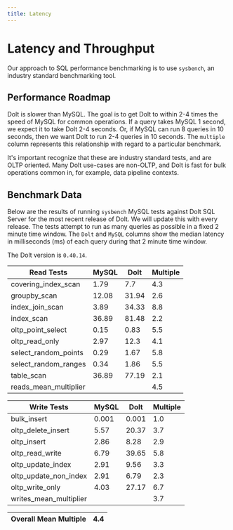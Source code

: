 ```yaml
---
title: Latency
---
```


# Latency and Throughput

Our approach to SQL performance benchmarking is to use `sysbench`, an
industry standard benchmarking tool.

## Performance Roadmap

Dolt is slower than MySQL. The goal is to get Dolt to within 2-4 times
the speed of MySQL for common operations. If a query takes MySQL 1
second, we expect it to take Dolt 2-4 seconds. Or, if MySQL can run 8
queries in 10 seconds, then we want Dolt to run 2-4 queries in 10
seconds. The `multiple` column represents this relationship with
regard to a particular benchmark.

It's important recognize that these are industry standard tests, and
are OLTP oriented. Many Dolt use-cases are non-OLTP, and Dolt is fast
for bulk operations common in, for example, data pipeline contexts.

## Benchmark Data

Below are the results of running `sysbench` MySQL tests against Dolt
SQL Server for the most recent release of Dolt. We will update this
with every release. The tests attempt to run as many queries as
possible in a fixed 2 minute time window. The `Dolt` and `MySQL`
columns show the median latency in milliseconds (ms) of each query 
during that 2 minute time window.

The Dolt version is `0.40.14`.
<!-- START_LATENCY_RESULTS_TABLE -->
|       Read Tests        | MySQL | Dolt  | Multiple |
|-------------------------|-------|-------|----------|
| covering\_index\_scan   |  1.79 |   7.7 |      4.3 |
| groupby\_scan           | 12.08 | 31.94 |      2.6 |
| index\_join\_scan       |  3.89 | 34.33 |      8.8 |
| index\_scan             | 36.89 | 81.48 |      2.2 |
| oltp\_point\_select     |  0.15 |  0.83 |      5.5 |
| oltp\_read\_only        |  2.97 |  12.3 |      4.1 |
| select\_random\_points  |  0.29 |  1.67 |      5.8 |
| select\_random\_ranges  |  0.34 |  1.86 |      5.5 |
| table\_scan             | 36.89 | 77.19 |      2.1 |
| reads\_mean\_multiplier |       |       |      4.5 |

|       Write Tests        | MySQL | Dolt  | Multiple |
|--------------------------|-------|-------|----------|
| bulk\_insert             | 0.001 | 0.001 |      1.0 |
| oltp\_delete\_insert     |  5.57 | 20.37 |      3.7 |
| oltp\_insert             |  2.86 |  8.28 |      2.9 |
| oltp\_read\_write        |  6.79 | 39.65 |      5.8 |
| oltp\_update\_index      |  2.91 |  9.56 |      3.3 |
| oltp\_update\_non\_index |  2.91 |  6.79 |      2.3 |
| oltp\_write\_only        |  4.03 | 27.17 |      6.7 |
| writes\_mean\_multiplier |       |       |      3.7 |

| Overall Mean Multiple | 4.4 |
|-----------------------|-----|
<!-- END_LATENCY_RESULTS_TABLE -->
<br/>

